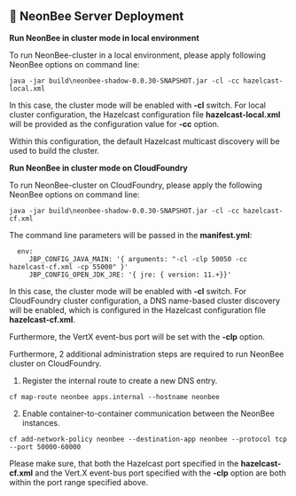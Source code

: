 ## 🐾 NeonBee Server Deployment

**Run NeonBee in cluster mode in local environment**

To run NeonBee-cluster in a local environment, please apply following NeonBee options on command line:

```
java -jar build\neonbee-shadow-0.0.30-SNAPSHOT.jar -cl -cc hazelcast-local.xml
```

In this case, the cluster mode will be enabled with **-cl** switch. For local cluster configuration, the Hazelcast configuration file **hazelcast-local.xml** will be provided as the configuration value for **-cc** option.

Within this configuration, the default Hazelcast multicast discovery will be used to build the cluster.

**Run NeonBee in cluster mode on CloudFoundry**

To run NeonBee-cluster on CloudFoundry, please apply the following NeonBee options on command line:

```
java -jar build\neonbee-shadow-0.0.30-SNAPSHOT.jar -cl -cc hazelcast-cf.xml
```

The command line parameters will be passed in the **manifest.yml**:

```
  env:
     JBP_CONFIG_JAVA_MAIN: '{ arguments: "-cl -clp 50050 -cc hazelcast-cf.xml -cp 55000" }'
     JBP_CONFIG_OPEN_JDK_JRE: '{ jre: { version: 11.+}}'
```

In this case, the cluster mode will be enabled with **-cl** switch. For CloudFoundry cluster configuration, a DNS name-based cluster discovery will be enabled, which is configured in the Hazelcast configuration file **hazelcast-cf.xml**.

Furthermore, the VertX event-bus port will be set with the **-clp** option.

Furthermore, 2 additional administration steps are required to run NeonBee cluster on CloudFoundry.

1. Register the internal route to create a new DNS entry.

```
cf map-route neonbee apps.internal --hostname neonbee
```

2. Enable container-to-container communication between the NeonBee instances.

```
cf add-network-policy neonbee --destination-app neonbee --protocol tcp --port 50000-60000
```

Please make sure, that both the Hazelcast port specified in the **hazelcast-cf.xml** and the Vert.X event-bus port specified with the **-clp** option are both within the port range specified above.
